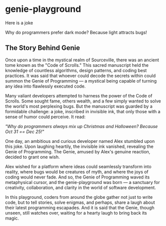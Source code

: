 # genie-playground

Here is a joke

Why do programmers prefer dark mode? Because light attracts bugs!

## The Story Behind Genie

Once upon a time in the mystical realm of Sourceville, there was an ancient tome known as the "Code of Scrolls." This sacred manuscript held the knowledge of countless algorithms, design patterns, and coding best practices. It was said that whoever could decode the secrets within could summon the Genie of Programming — a mystical being capable of turning any idea into flawlessly executed code.

Many valiant developers attempted to harness the power of the Code of Scrolls. Some sought fame, others wealth, and a few simply wanted to solve the world's most perplexing bugs. But the manuscript was guarded by a formidable challenge: a joke, inscribed in invisible ink, that only those with a sense of humor could perceive. It read:

*"Why do programmers always mix up Christmas and Halloween? Because Oct 31 == Dec 25!"*

One day, an ambitious and curious developer named Alex stumbled upon this joke. Upon laughing heartily, the invisible ink vanished, revealing the Genie of Programming. The Genie, amused by Alex's genuine reaction, decided to grant one wish. 

Alex wished for a platform where ideas could seamlessly transform into reality, where bugs would be creatures of myth, and where the joys of coding would never fade. And so, the Genie of Programming waved its metaphysical cursor, and the genie-playground was born — a sanctuary for creativity, collaboration, and clarity in the world of software development.

In this playground, coders from around the globe gather not just to write code, but to tell stories, solve enigmas, and perhaps, share a laugh about their latest programming escapades. And it is said that the Genie, though unseen, still watches over, waiting for a hearty laugh to bring back its magic.
